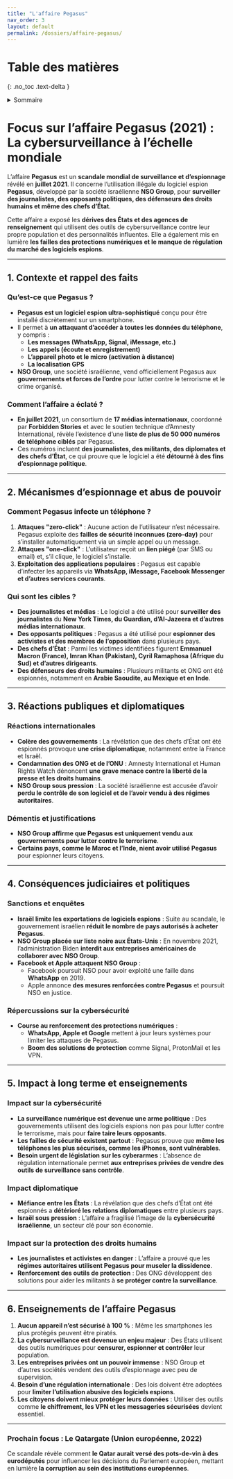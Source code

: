 ```yaml
---
title: "L'affaire Pegasus"
nav_order: 3
layout: default
permalink: /dossiers/affaire-pegasus/
---
```


# Table des matières
{: .no_toc .text-delta }

<details markdown="block">
  <summary>Sommaire</summary>
  {: .text-delta }

1. Sommaire
{:toc}
</details>


# **Focus sur l’affaire Pegasus (2021) : La cybersurveillance à l’échelle mondiale**

L’affaire **Pegasus** est un **scandale mondial de surveillance et d’espionnage** révélé en **juillet 2021**. Il concerne l’utilisation illégale du logiciel espion **Pegasus**, développé par la société israélienne **NSO Group**, pour **surveiller des journalistes, des opposants politiques, des défenseurs des droits humains et même des chefs d’État**.

Cette affaire a exposé les **dérives des États et des agences de renseignement** qui utilisent des outils de cybersurveillance contre leur propre population et des personnalités influentes. Elle a également mis en lumière **les failles des protections numériques et le manque de régulation du marché des logiciels espions**.

---

## **1. Contexte et rappel des faits**

### **Qu’est-ce que Pegasus ?**

- **Pegasus est un logiciel espion ultra-sophistiqué** conçu pour être installé discrètement sur un smartphone.
- Il permet à **un attaquant d’accéder à toutes les données du téléphone**, y compris :
    - **Les messages (WhatsApp, Signal, iMessage, etc.)**
    - **Les appels (écoute et enregistrement)**
    - **L’appareil photo et le micro (activation à distance)**
    - **La localisation GPS**
- **NSO Group**, une société israélienne, vend officiellement Pegasus aux **gouvernements et forces de l’ordre** pour lutter contre le terrorisme et le crime organisé.

### **Comment l’affaire a éclaté ?**

- **En juillet 2021**, un consortium de **17 médias internationaux**, coordonné par **Forbidden Stories** et avec le soutien technique d’Amnesty International, révèle l’existence d’une **liste de plus de 50 000 numéros de téléphone ciblés** par Pegasus.
- Ces numéros incluent **des journalistes, des militants, des diplomates et des chefs d’État**, ce qui prouve que le logiciel a été **détourné à des fins d’espionnage politique**.

---

## **2. Mécanismes d’espionnage et abus de pouvoir**

### **Comment Pegasus infecte un téléphone ?**

1. **Attaques "zero-click"** : Aucune action de l’utilisateur n’est nécessaire. Pegasus exploite des **failles de sécurité inconnues (zero-day)** pour s’installer automatiquement via un simple appel ou un message.
2. **Attaques "one-click"** : L’utilisateur reçoit un **lien piégé** (par SMS ou email) et, s’il clique, le logiciel s’installe.
3. **Exploitation des applications populaires** : Pegasus est capable d’infecter les appareils via **WhatsApp, iMessage, Facebook Messenger et d’autres services courants**.

### **Qui sont les cibles ?**

- **Des journalistes et médias** : Le logiciel a été utilisé pour **surveiller des journalistes** du **New York Times, du Guardian, d’Al-Jazeera et d’autres médias internationaux**.
- **Des opposants politiques** : Pegasus a été utilisé pour **espionner des activistes et des membres de l’opposition** dans plusieurs pays.
- **Des chefs d’État** : Parmi les victimes identifiées figurent **Emmanuel Macron (France), Imran Khan (Pakistan), Cyril Ramaphosa (Afrique du Sud) et d’autres dirigeants**.
- **Des défenseurs des droits humains** : Plusieurs militants et ONG ont été espionnés, notamment en **Arabie Saoudite, au Mexique et en Inde**.

---

## **3. Réactions publiques et diplomatiques**

### **Réactions internationales**

- **Colère des gouvernements** : La révélation que des chefs d’État ont été espionnés provoque **une crise diplomatique**, notamment entre la France et Israël.
- **Condamnation des ONG et de l’ONU** : Amnesty International et Human Rights Watch dénoncent **une grave menace contre la liberté de la presse et les droits humains**.
- **NSO Group sous pression** : La société israélienne est accusée d’avoir **perdu le contrôle de son logiciel et de l’avoir vendu à des régimes autoritaires**.

### **Démentis et justifications**

- **NSO Group affirme que Pegasus est uniquement vendu aux gouvernements pour lutter contre le terrorisme**.
- **Certains pays, comme le Maroc et l’Inde, nient avoir utilisé Pegasus** pour espionner leurs citoyens.

---

## **4. Conséquences judiciaires et politiques**

### **Sanctions et enquêtes**

- **Israël limite les exportations de logiciels espions** : Suite au scandale, le gouvernement israélien **réduit le nombre de pays autorisés à acheter Pegasus**.
- **NSO Group placée sur liste noire aux États-Unis** : En novembre 2021, l’administration Biden **interdit aux entreprises américaines de collaborer avec NSO Group**.
- **Facebook et Apple attaquent NSO Group** :
    - Facebook poursuit NSO pour avoir exploité une faille dans **WhatsApp** en 2019.
    - Apple annonce **des mesures renforcées contre Pegasus** et poursuit NSO en justice.

### **Répercussions sur la cybersécurité**

- **Course au renforcement des protections numériques** :
    - **WhatsApp, Apple et Google** mettent à jour leurs systèmes pour limiter les attaques de Pegasus.
    - **Boom des solutions de protection** comme Signal, ProtonMail et les VPN.

---

## **5. Impact à long terme et enseignements**

### **Impact sur la cybersécurité**

- **La surveillance numérique est devenue une arme politique** : Des gouvernements utilisent des logiciels espions non pas pour lutter contre le terrorisme, mais pour **faire taire leurs opposants**.
- **Les failles de sécurité existent partout** : Pegasus prouve que **même les téléphones les plus sécurisés, comme les iPhones, sont vulnérables**.
- **Besoin urgent de législation sur les cyberarmes** : L’absence de régulation internationale permet **aux entreprises privées de vendre des outils de surveillance sans contrôle**.

### **Impact diplomatique**

- **Méfiance entre les États** : La révélation que des chefs d’État ont été espionnés a **détérioré les relations diplomatiques** entre plusieurs pays.
- **Israël sous pression** : L’affaire a fragilisé l’image de la **cybersécurité israélienne**, un secteur clé pour son économie.

### **Impact sur la protection des droits humains**

- **Les journalistes et activistes en danger** : L’affaire a prouvé que les **régimes autoritaires utilisent Pegasus pour museler la dissidence**.
- **Renforcement des outils de protection** : Des ONG développent des solutions pour aider les militants à **se protéger contre la surveillance**.

---

## **6. Enseignements de l’affaire Pegasus**

1. **Aucun appareil n’est sécurisé à 100 %** : Même les smartphones les plus protégés peuvent être piratés.
2. **La cybersurveillance est devenue un enjeu majeur** : Des États utilisent des outils numériques pour **censurer, espionner et contrôler** leur population.
3. **Les entreprises privées ont un pouvoir immense** : NSO Group et d’autres sociétés vendent des outils d’espionnage avec peu de supervision.
4. **Besoin d’une régulation internationale** : Des lois doivent être adoptées pour **limiter l’utilisation abusive des logiciels espions**.
5. **Les citoyens doivent mieux protéger leurs données** : Utiliser des outils comme **le chiffrement, les VPN et les messageries sécurisées** devient essentiel.

---

### **Prochain focus : Le Qatargate (Union européenne, 2022)**

Ce scandale révèle comment **le Qatar aurait versé des pots-de-vin à des eurodéputés** pour influencer les décisions du Parlement européen, mettant en lumière **la corruption au sein des institutions européennes**.
